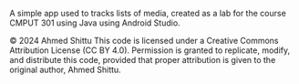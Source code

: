 A simple app used to tracks lists of media, created as a lab for the course CMPUT 301 using Java using Android Studio.

© 2024 Ahmed Shittu
This code is licensed under a Creative Commons Attribution License (CC BY 4.0).
Permission is granted to replicate, modify, and distribute this code, provided that proper attribution is given to the original author, Ahmed Shittu.
